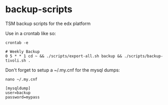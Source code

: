 # backup-scripts
TSM backup scripts for the edx platform

Use in a crontab like so:

    crontab -e

    # Weekly Backup
    0 5 * * 1 cd ~ && ./scripts/export-all.sh backup && ./scripts/backup-tivoli.sh .

Don't forget to setup a ~/.my.cnf for the mysql dumps:

    nano ~/.my.cnf
    
    [mysqldump]
    user=backup
    password=mypass
